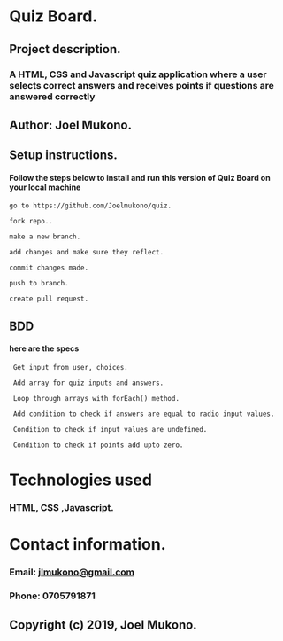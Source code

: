 # Quiz Board.

## Project description.

  ### A HTML, CSS and Javascript quiz application where a user selects correct answers and receives points if questions are answered correctly
  
## Author: Joel Mukono.

## Setup instructions.

#### Follow the steps below to install and run this version of Quiz Board on your local machine
    
    go to https://github.com/Joelmukono/quiz.
 
    fork repo..
 
    make a new branch.
 
    add changes and make sure they reflect.
 
    commit changes made.
 
    push to branch.
 
    create pull request.

## BDD
#### here are the specs
     Get input from user, choices.
     
     Add array for quiz inputs and answers.
     
     Loop through arrays with forEach() method.
     
     Add condition to check if answers are equal to radio input values.
     
     Condition to check if input values are undefined.
     
     Condition to check if points add upto zero.




# Technologies used 
### HTML, CSS ,Javascript.

# Contact information.
### Email:  jlmukono@gmail.com
### Phone:  0705791871

## Copyright (c) 2019, Joel Mukono.
